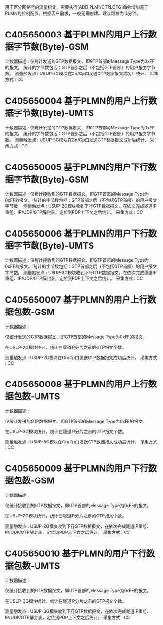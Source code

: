 
用于区分网络号的流量统计，需要执行[ADD PLMNCTRLCFG]命令增加基于PLMN的控制配置。根据客户需求，一般无需创建。建议颗粒为15分钟。
# C405650003 基于PLMN的用户上行数据字节数(Byte)-GSM 
计数器描述 : 
仅统计发送的GTP数据报文，即GTP首部的Message Type为0xFF的报文。 
统计的字节数包括：GTP首部之后（不包括GTP首部）的用户报文字节数。 
测量触发点 : 
USUP-2G模块在Gn/Gp口发送GTP数据报文成功后统计。 
采集方式 : 
CC 
# C405650004 基于PLMN的用户上行数据字节数(Byte)-UMTS 
计数器描述 : 
仅统计发送的GTP数据报文，即GTP首部的Message Type为0xFF的报文。 
统计的字节数包括：GTP首部之后（不包括GTP首部）的用户报文字节数。 
测量触发点 : 
USUP-3G模块在Gn/Gp口发送GTP数据报文成功后统计。 
采集方式 : 
CC 
# C405650005 基于PLMN的用户下行数据字节数(Byte)-GSM 
计数器描述 : 
仅统计接收到的GTP数据报文，即GTP首部的Message Type为0xFF的报文。 
统计的字节数包括：GTP首部之后（不包括GTP首部）的用户报文字节数。 
测量触发点 : 
USUP-2G模块收到下行GTP数据报文，在依次完成隧道IP重组、IP/UDP/GTP解封装，定位到PDP上下文之后统计。 
采集方式 : 
CC 
# C405650006 基于PLMN的用户下行数据字节数(Byte)-UMTS 
计数器描述 : 
仅统计接收到的GTP数据报文，即GTP首部的Message Type为0xFF的报文。 
统计的字节数包括：GTP首部之后（不包括GTP首部）的用户报文字节数。 
测量触发点 : 
USUP-3G模块收到下行GTP数据报文，在依次完成隧道IP重组、IP/UDP/GTP解封装，定位到PDP上下文之后统计。 
采集方式 : 
CC 
# C405650007 基于PLMN的用户上行数据包数-GSM 

计数器描述 : 
 
仅统计发送的GTP数据报文，即GTP首部的Message Type为0xFF的报文。 
 
在USUP-2G模块统计，统计在隧道IP分片之前的GTP报文个数。 
 
测量触发点 : 
USUP-2G模块在Gn/Gp口发送GTP数据报文成功后统计。 
采集方式 : 
CC 
# C405650008 基于PLMN的用户上行数据包数-UMTS 

计数器描述 : 
 
仅统计发送的GTP数据报文，即GTP首部的Message Type为0xFF的报文。 
 
在USUP-3G模块统计，统计在隧道IP分片之前的GTP报文个数。 
 
测量触发点 : 
USUP-3G模块在Gn/Gp口发送GTP数据报文成功后统计。 
采集方式 : 
CC 
# C405650009 基于PLMN的用户下行数据包数-GSM 

计数器描述 : 
 
仅统计接收到的GTP数据报文，即GTP首部的Message Type为0xFF的报文。 
 
在USUP-2G模块统计，统计在隧道IP分片之前的GTP报文个数。 
 
测量触发点 : 
USUP-2G模块收到下行GTP数据报文，在依次完成隧道IP重组、IP/UDP/GTP解封装，定位到PDP上下文之后统计。 
采集方式 : 
CC 
# C405650010 基于PLMN的用户下行数据包数-UMTS 

计数器描述 : 
 
仅统计接收到的GTP数据报文，即GTP首部的Message Type为0xFF的报文。 
 
在USUP-3G模块统计，统计在隧道IP分片之前的GTP报文个数。 
 
测量触发点 : 
USUP-3G模块收到下行GTP数据报文，在依次完成隧道IP重组、IP/UDP/GTP解封装，定位到PDP上下文之后统计。 
采集方式 : 
CC 
